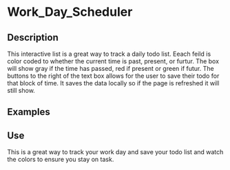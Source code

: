 # Work_Day_Scheduler

## Description
This interactive list is a great way to track a daily todo list. Eeach feild is color coded to whether the current time is past, present, or furtur. The box will show gray if the time has passed, red if present or green if futur. The buttons to the right of the text box allows for the user to save their todo for that block of time. It saves the data locally so if the page is refreshed it will still show. 

## Examples

## Use
This is a great way to track your work day and save your todo list and watch the colors to ensure you stay on task. 